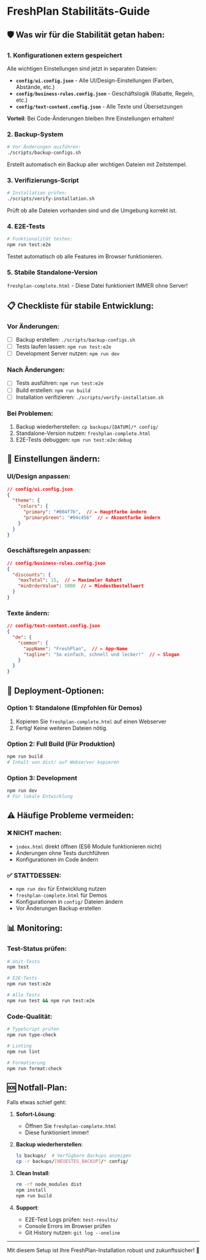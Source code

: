 # FreshPlan Stabilitäts-Guide

## 🛡️ Was wir für die Stabilität getan haben:

### 1. **Konfigurationen extern gespeichert**
Alle wichtigen Einstellungen sind jetzt in separaten Dateien:

- **`config/ui.config.json`** - Alle UI/Design-Einstellungen (Farben, Abstände, etc.)
- **`config/business-rules.config.json`** - Geschäftslogik (Rabatte, Regeln, etc.)
- **`config/text-content.config.json`** - Alle Texte und Übersetzungen

**Vorteil**: Bei Code-Änderungen bleiben Ihre Einstellungen erhalten!

### 2. **Backup-System**
```bash
# Vor Änderungen ausführen:
./scripts/backup-configs.sh
```
Erstellt automatisch ein Backup aller wichtigen Dateien mit Zeitstempel.

### 3. **Verifizierungs-Script**
```bash
# Installation prüfen:
./scripts/verify-installation.sh
```
Prüft ob alle Dateien vorhanden sind und die Umgebung korrekt ist.

### 4. **E2E-Tests**
```bash
# Funktionalität testen:
npm run test:e2e
```
Testet automatisch ob alle Features im Browser funktionieren.

### 5. **Stabile Standalone-Version**
`freshplan-complete.html` - Diese Datei funktioniert IMMER ohne Server!

## 📋 Checkliste für stabile Entwicklung:

### Vor Änderungen:
- [ ] Backup erstellen: `./scripts/backup-configs.sh`
- [ ] Tests laufen lassen: `npm run test:e2e`
- [ ] Development Server nutzen: `npm run dev`

### Nach Änderungen:
- [ ] Tests ausführen: `npm run test:e2e`
- [ ] Build erstellen: `npm run build`
- [ ] Installation verifizieren: `./scripts/verify-installation.sh`

### Bei Problemen:
1. Backup wiederherstellen: `cp backups/[DATUM]/* config/`
2. Standalone-Version nutzen: `freshplan-complete.html`
3. E2E-Tests debuggen: `npm run test:e2e:debug`

## 🔧 Einstellungen ändern:

### UI/Design anpassen:
```json
// config/ui.config.json
{
  "theme": {
    "colors": {
      "primary": "#004f7b",  // ← Hauptfarbe ändern
      "primaryGreen": "#94c456"  // ← Akzentfarbe ändern
    }
  }
}
```

### Geschäftsregeln anpassen:
```json
// config/business-rules.config.json
{
  "discounts": {
    "maxTotal": 15,  // ← Maximaler Rabatt
    "minOrderValue": 5000  // ← Mindestbestellwert
  }
}
```

### Texte ändern:
```json
// config/text-content.config.json
{
  "de": {
    "common": {
      "appName": "FreshPlan",  // ← App-Name
      "tagline": "So einfach, schnell und lecker!"  // ← Slogan
    }
  }
}
```

## 🚀 Deployment-Optionen:

### Option 1: Standalone (Empfohlen für Demos)
1. Kopieren Sie `freshplan-complete.html` auf einen Webserver
2. Fertig! Keine weiteren Dateien nötig.

### Option 2: Full Build (Für Produktion)
```bash
npm run build
# Inhalt von dist/ auf Webserver kopieren
```

### Option 3: Development
```bash
npm run dev
# Für lokale Entwicklung
```

## ⚠️ Häufige Probleme vermeiden:

### ❌ NICHT machen:
- `index.html` direkt öffnen (ES6 Module funktionieren nicht)
- Änderungen ohne Tests durchführen
- Konfigurationen im Code ändern

### ✅ STATTDESSEN:
- `npm run dev` für Entwicklung nutzen
- `freshplan-complete.html` für Demos
- Konfigurationen in `config/` Dateien ändern
- Vor Änderungen Backup erstellen

## 📊 Monitoring:

### Test-Status prüfen:
```bash
# Unit-Tests
npm test

# E2E-Tests
npm run test:e2e

# Alle Tests
npm run test && npm run test:e2e
```

### Code-Qualität:
```bash
# TypeScript prüfen
npm run type-check

# Linting
npm run lint

# Formatierung
npm run format:check
```

## 🆘 Notfall-Plan:

Falls etwas schief geht:

1. **Sofort-Lösung**: 
   - Öffnen Sie `freshplan-complete.html`
   - Diese funktioniert immer!

2. **Backup wiederherstellen**:
   ```bash
   ls backups/  # Verfügbare Backups anzeigen
   cp -r backups/[NEUESTES_BACKUP]/* config/
   ```

3. **Clean Install**:
   ```bash
   rm -rf node_modules dist
   npm install
   npm run build
   ```

4. **Support**:
   - E2E-Test Logs prüfen: `test-results/`
   - Console Errors im Browser prüfen
   - Git History nutzen: `git log --oneline`

---

Mit diesem Setup ist Ihre FreshPlan-Installation robust und zukunftssicher! 🎉